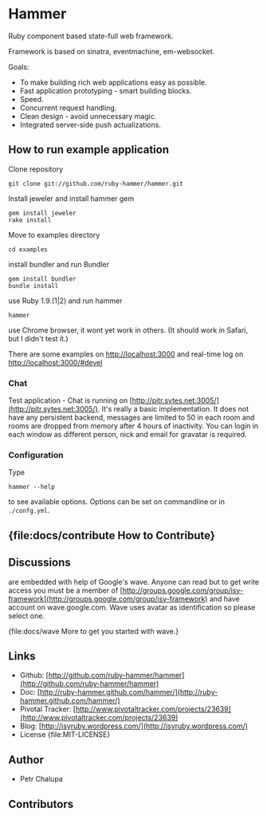 # Hammer

Ruby component based state-full web framework.

Framework is based on sinatra, eventmachine, em-websocket.

Goals:

- To make building rich web applications easy as possible.
- Fast application prototyping - smart building blocks.
- Speed.
- Concurrent request handling.
- Clean design - avoid unnecessary magic.
- Integrated server-side push actualizations.

## How to run example application

Clone repository

    git clone git://github.com/ruby-hammer/hammer.git

Install jeweler and install hammer gem

    gem install jeweler
    rake install

Move to examples directory

    cd examples

install bundler and run Bundler

    gem install bundler
    bundle install

use Ruby 1.9.(1|2) and run hammer

    hammer

use Chrome browser, it wont yet work in others. (It should work in Safari, but I didn't test it.)

There are some examples on [http://localhost:3000](http://localhost:3000) and real-time log on
[http://localhost:3000/#devel](http://localhost:3000/#devel)

### Chat

Test application - Chat is running on [http://pitr.sytes.net:3005/](http://pitr.sytes.net:3005/). It's really
a basic implementation. It does not have any persistent backend, messages are limited to 50 in each room and rooms are
dropped from memory after 4 hours of inactivity. You can login in each window as different person, nick and email
for gravatar is required.

### Configuration

Type

    hammer --help

to see available options. Options can be set on commandline or in `./confg.yml`.

## {file:docs/contribute How to Contribute}

## Discussions

are embedded with help of Google's wave. Anyone can read but to get write access you must be a member of
[http://groups.google.com/group/isy-framework](http://groups.google.com/group/isy-framework) and have account
on wave.google.com. Wave uses avatar as identification so please select one.

{file:docs/wave More to get you started with wave.}

## Links

- Github: [http://github.com/ruby-hammer/hammer](http://github.com/ruby-hammer/hammer)
- Doc: [http://ruby-hammer.github.com/hammer/](http://ruby-hammer.github.com/hammer/)
- Pivotal Tracker: [http://www.pivotaltracker.com/projects/23639](http://www.pivotaltracker.com/projects/23639)
- Blog: [http://isyruby.wordpress.com/](http://isyruby.wordpress.com/)
- License {file:MIT-LICENSE}

## Author

- Petr Chalupa

## Contributors

